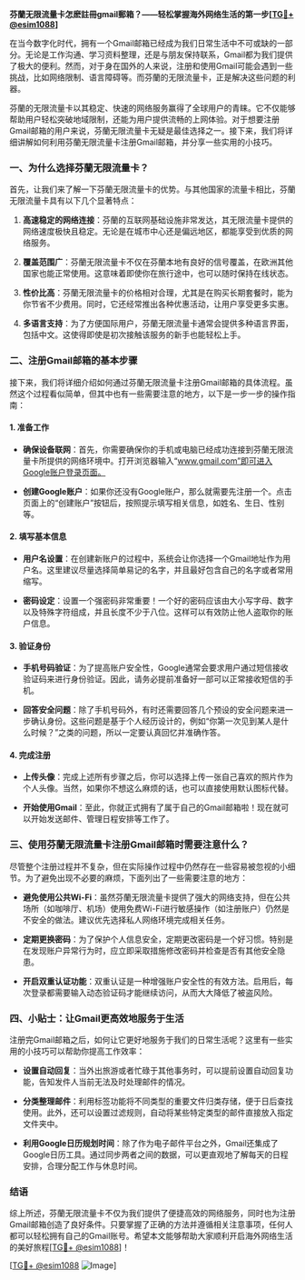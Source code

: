 **芬蘭无限流量卡怎麽註冊gmail郵箱？——轻松掌握海外网络生活的第一步[[TG💪+ @esim1088](https://t.me/s/esim1088)]**

在当今数字化时代，拥有一个Gmail邮箱已经成为我们日常生活中不可或缺的一部分。无论是工作沟通、学习资料整理，还是与朋友保持联系，Gmail都为我们提供了极大的便利。然而，对于身在国外的人来说，注册和使用Gmail可能会遇到一些挑战，比如网络限制、语言障碍等。而芬蘭的无限流量卡，正是解决这些问题的利器。

芬蘭的无限流量卡以其稳定、快速的网络服务赢得了全球用户的青睐。它不仅能够帮助用户轻松突破地域限制，还能为用户提供流畅的上网体验。对于想要注册Gmail邮箱的用户来说，芬蘭无限流量卡无疑是最佳选择之一。接下来，我们将详细讲解如何利用芬蘭无限流量卡注册Gmail邮箱，并分享一些实用的小技巧。

### 一、为什么选择芬蘭无限流量卡？

首先，让我们来了解一下芬蘭无限流量卡的优势。与其他国家的流量卡相比，芬蘭无限流量卡具有以下几个显著特点：

1. **高速稳定的网络连接**：芬蘭的互联网基础设施非常发达，其无限流量卡提供的网络速度极快且稳定。无论是在城市中心还是偏远地区，都能享受到优质的网络服务。
   
2. **覆盖范围广**：芬蘭无限流量卡不仅在芬蘭本地有良好的信号覆盖，在欧洲其他国家也能正常使用。这意味着即使你在旅行途中，也可以随时保持在线状态。

3. **性价比高**：芬蘭无限流量卡的价格相对合理，尤其是在购买长期套餐时，能为你节省不少费用。同时，它还经常推出各种优惠活动，让用户享受更多实惠。

4. **多语言支持**：为了方便国际用户，芬蘭无限流量卡通常会提供多种语言界面，包括中文。这使得即使是初次接触该服务的新手也能轻松上手。

### 二、注册Gmail邮箱的基本步骤

接下来，我们将详细介绍如何通过芬蘭无限流量卡注册Gmail邮箱的具体流程。虽然这个过程看似简单，但其中也有一些需要注意的地方，以下是一步一步的操作指南：

#### 1. 准备工作

- **确保设备联网**：首先，你需要确保你的手机或电脑已经成功连接到芬蘭无限流量卡所提供的网络环境中。打开浏览器输入“www.gmail.com”即可进入Google账户登录页面。
  
- **创建Google账户**：如果你还没有Google账户，那么就需要先注册一个。点击页面上的“创建账户”按钮后，按照提示填写相关信息，如姓名、生日、性别等。

#### 2. 填写基本信息

- **用户名设置**：在创建新账户的过程中，系统会让你选择一个Gmail地址作为用户名。这里建议尽量选择简单易记的名字，并且最好包含自己的名字或者常用缩写。

- **密码设定**：设置一个强密码非常重要！一个好的密码应该由大小写字母、数字以及特殊字符组成，并且长度不少于八位。这样可以有效防止他人盗取你的账户信息。

#### 3. 验证身份

- **手机号码验证**：为了提高账户安全性，Google通常会要求用户通过短信接收验证码来进行身份验证。因此，请务必提前准备好一部可以正常接收短信的手机。

- **回答安全问题**：除了手机号码外，有时还需要回答几个预设的安全问题来进一步确认身份。这些问题是基于个人经历设计的，例如“你第一次见到某人是什么时候？”之类的问题，所以一定要认真回忆并准确作答。

#### 4. 完成注册

- **上传头像**：完成上述所有步骤之后，你可以选择上传一张自己喜欢的照片作为个人头像。当然，如果你不想这么麻烦的话，也可以直接使用默认图标代替。

- **开始使用Gmail**：至此，你就正式拥有了属于自己的Gmail邮箱啦！现在就可以开始发送邮件、管理日程安排等工作了。

### 三、使用芬蘭无限流量卡注册Gmail邮箱时需要注意什么？

尽管整个注册过程并不复杂，但在实际操作过程中仍然存在一些容易被忽视的小细节。为了避免出现不必要的麻烦，下面列出了一些需要注意的地方：

- **避免使用公共Wi-Fi**：虽然芬蘭无限流量卡提供了强大的网络支持，但在公共场所（如咖啡厅、机场）使用免费Wi-Fi进行敏感操作（如注册账户）仍然是不安全的做法。建议优先选择私人网络环境完成相关任务。

- **定期更换密码**：为了保护个人信息安全，定期更改密码是一个好习惯。特别是在发现账户异常行为时，应立即采取措施修改密码并检查是否有其他安全隐患。

- **开启双重认证功能**：双重认证是一种增强账户安全性的有效方法。启用后，每次登录都需要输入动态验证码才能继续访问，从而大大降低了被盗风险。

### 四、小贴士：让Gmail更高效地服务于生活

注册完Gmail邮箱之后，如何让它更好地服务于我们的日常生活呢？这里有一些实用的小技巧可以帮助你提高工作效率：

- **设置自动回复**：当外出旅游或者忙碌于其他事务时，可以提前设置自动回复功能，告知发件人当前无法及时处理邮件的情况。

- **分类整理邮件**：利用标签功能将不同类型的重要文件归类存储，便于日后查找使用。此外，还可以设置过滤规则，自动将某些特定类型的邮件直接放入指定文件夹中。

- **利用Google日历规划时间**：除了作为电子邮件平台之外，Gmail还集成了Google日历工具。通过同步两者之间的数据，可以更直观地了解每天的日程安排，合理分配工作与休息时间。

### 结语

综上所述，芬蘭无限流量卡不仅为我们提供了便捷高效的网络服务，同时也为注册Gmail邮箱创造了良好条件。只要掌握了正确的方法并遵循相关注意事项，任何人都可以轻松拥有自己的Gmail账号。希望本文能够帮助大家顺利开启海外网络生活的美好旅程[[TG💪+ @esim1088](https://t.me/s/esim1088)]！

[[TG💪+ @esim1088](https://t.me/s/esim1088) ![Image](https://i.postimg.cc/4NQfJmqS/Snipaste-2025-05-13-00-14-12.png)]